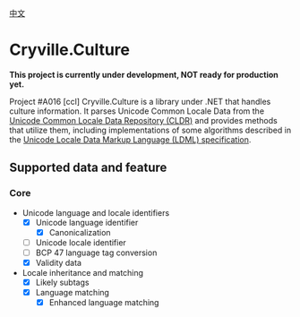 [中文](README_zh.md)

# Cryville.Culture
**This project is currently under development, NOT ready for production yet.**

Project #A016 [ccl] Cryville.Culture is a library under .NET that handles culture information. It parses Unicode Common Locale Data from the [Unicode Common Locale Data Repository (CLDR)](https://cldr.unicode.org/) and provides methods that utilize them, including implementations of some algorithms described in the [Unicode Locale Data Markup Language (LDML) specification](https://unicode.org/reports/tr35/).

## Supported data and feature
### Core
- Unicode language and locale identifiers
  - [x] Unicode language identifier
    - [x] Canonicalization
  - [ ] Unicode locale identifier
  - [ ] BCP 47 language tag conversion
  - [x] Validity data
- Locale inheritance and matching
  - [x] Likely subtags
  - [x] Language matching
    - [x] Enhanced language matching
